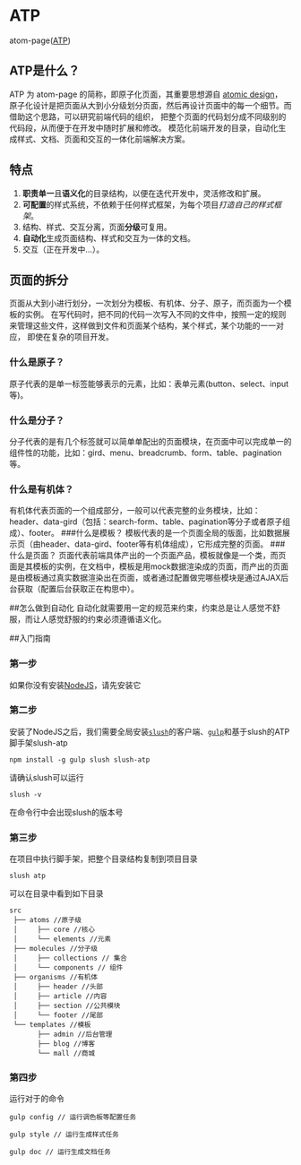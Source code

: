 # ATP
atom-page([ATP](http://atom-page.com/))

## ATP是什么？
ATP 为 atom-page 的简称，即原子化页面，其重要思想源自 [atomic design](http://www.patternlab.io/)，
原子化设计是把页面从大到小分级划分页面，然后再设计页面中的每一个细节。而借助这个思路，可以研究前端代码的组织，
把整个页面的代码划分成不同级别的代码段，从而便于在开发中随时扩展和修改。
模范化前端开发的目录，自动化生成样式、文档、页面和交互的一体化前端解决方案。

## 特点
1. **职责单一**且**语义化**的目录结构，以便在迭代开发中，灵活修改和扩展。
2. **可配置**的样式系统，不依赖于任何样式框架，为每个项目*打造自己的样式框架*。
3. 结构、样式、交互分离，页面**分级**可复用。
4. **自动化**生成页面结构、样式和交互为一体的文档。
5. 交互（正在开发中...）。

## 页面的拆分
页面从大到小进行划分，一次划分为模板、有机体、分子、原子，而页面为一个模板的实例。
在写代码时，把不同的代码一次写入不同的文件中，按照一定的规则来管理这些文件，这样做到文件和页面某个结构，某个样式，某个功能的一一对应，
即使在复杂的项目开发。

### 什么是原子？
原子代表的是单一标签能够表示的元素，比如：表单元素(button、select、input等)。
### 什么是分子？
分子代表的是有几个标签就可以简单单配出的页面模块，在页面中可以完成单一的组件性的功能，比如：gird、menu、breadcrumb、form、table、pagination等。
### 什么是有机体？
有机体代表页面的一个组成部分，一般可以代表完整的业务模块，比如：header、data-gird（包括：search-form、table、pagination等分子或者原子组成）、footer。
###什么是模板？
模板代表的是一个页面全局的版面，比如数据展示页（由header、data-gird、footer等有机体组成），它形成完整的页面。
###什么是页面？
页面代表前端具体产出的一个页面产品，模板就像是一个类，而页面是其模板的实例，在文档中，模板是用mock数据渲染成的页面，而产出的页面是由模板通过真实数据渲染出在页面，或者通过配置做完哪些模块是通过AJAX后台获取（配置后台获取正在构思中）。

##怎么做到自动化
自动化就需要用一定的规范来约束，约束总是让人感觉不舒服，而让人感觉舒服的约束必须遵循语义化。

##入门指南

### 第一步
如果你没有安装[NodeJS](http://nodejs.org/)，请先安装它

### 第二步
安装了NodeJS之后，我们需要全局安装[`slush`](http://slushjs.github.io/)的客户端、[`gulp`](http://gulpjs.com/)和基于slush的ATP脚手架slush-atp

```
npm install -g gulp slush slush-atp
```
请确认slush可以运行

```
slush -v
```
在命令行中会出现slush的版本号
### 第三步
在项目中执行脚手架，把整个目录结构复制到项目目录
```
slush atp
```
可以在目录中看到如下目录

```
src
 ├── atoms //原子级
 │     ├── core //核心
 │     └── elements //元素
 ├── molecules //分子级
 │     ├── collections // 集合
 │     └── components // 组件
 ├── organisms //有机体
 │     ├── header //头部
 │     ├── article //内容
 │     ├── section //公共模块
 │     └── footer //尾部
 └── templates //模板
       ├── admin //后台管理
       ├── blog //博客
       └── mall //商城
```
### 第四步
运行对于的命令

```
gulp config // 运行调色板等配置任务
```
```
gulp style // 运行生成样式任务
```
```
gulp doc // 运行生成文档任务
```